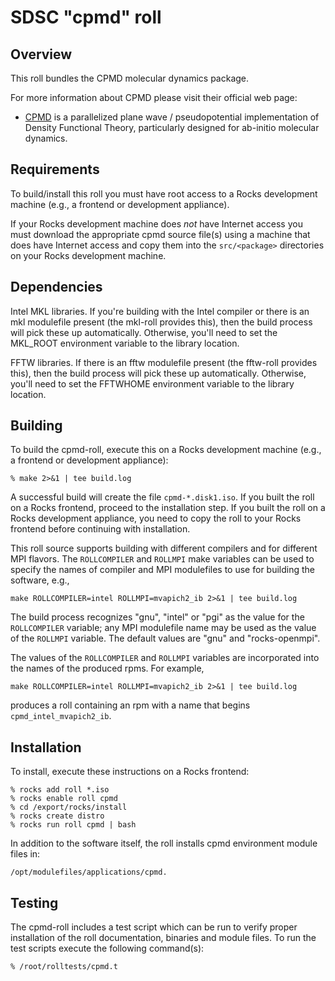 # SDSC "cpmd" roll

## Overview

This roll bundles the CPMD molecular dynamics package.

For more information about CPMD please visit their official web page:

- <a href="http://www.cpmd.org" target="_blank">CPMD</a> is a parallelized plane
wave / pseudopotential implementation of Density Functional Theory, particularly
designed for ab-initio molecular dynamics.

## Requirements

To build/install this roll you must have root access to a Rocks development
machine (e.g., a frontend or development appliance).

If your Rocks development machine does *not* have Internet access you must
download the appropriate cpmd source file(s) using a machine that does
have Internet access and copy them into the `src/<package>` directories on your
Rocks development machine.


## Dependencies

Intel MKL libraries.  If you're building with the Intel compiler or there is
an mkl modulefile present (the mkl-roll provides this), then the build process
will pick these up automatically.  Otherwise, you'll need to set the MKL_ROOT
environment variable to the library location.

FFTW libraries.  If there is an fftw modulefile present (the fftw-roll provides
this), then the build process will pick these up automatically.  Otherwise,
you'll need to set the FFTWHOME environment variable to the library location.

## Building

To build the cpmd-roll, execute this on a Rocks development
machine (e.g., a frontend or development appliance):

```shell
% make 2>&1 | tee build.log
```

A successful build will create the file `cpmd-*.disk1.iso`.  If you built the
roll on a Rocks frontend, proceed to the installation step. If you built the
roll on a Rocks development appliance, you need to copy the roll to your Rocks
frontend before continuing with installation.

This roll source supports building with different compilers and for different
MPI flavors.  The `ROLLCOMPILER` and `ROLLMPI` make variables can be used to
specify the names of compiler and MPI modulefiles to use for building the
software, e.g.,

```shell
make ROLLCOMPILER=intel ROLLMPI=mvapich2_ib 2>&1 | tee build.log
```

The build process recognizes "gnu", "intel" or "pgi" as the value for the
`ROLLCOMPILER` variable; any MPI modulefile name may be used as the value of
the `ROLLMPI` variable.  The default values are "gnu" and "rocks-openmpi".

The values of the `ROLLCOMPILER` and `ROLLMPI` variables are incorporated into
the names of the produced rpms.  For example,

```shell
make ROLLCOMPILER=intel ROLLMPI=mvapich2_ib 2>&1 | tee build.log
```

produces a roll containing an rpm with a name that begins
`cpmd_intel_mvapich2_ib`.


## Installation

To install, execute these instructions on a Rocks frontend:

```shell
% rocks add roll *.iso
% rocks enable roll cpmd
% cd /export/rocks/install
% rocks create distro
% rocks run roll cpmd | bash
```

In addition to the software itself, the roll installs cpmd environment
module files in:

```shell
/opt/modulefiles/applications/cpmd.
```


## Testing

The cpmd-roll includes a test script which can be run to verify proper
installation of the roll documentation, binaries and module files. To
run the test scripts execute the following command(s):

```shell
% /root/rolltests/cpmd.t 
```
